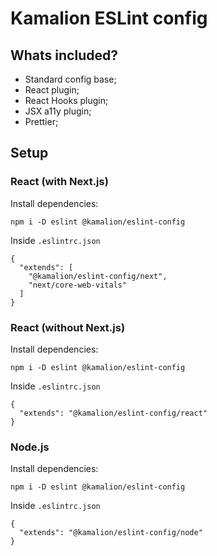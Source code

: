 # Kamalion ESLint config

## Whats included?

- Standard config base;
- React plugin;
- React Hooks plugin;
- JSX a11y plugin;
- Prettier;

## Setup

### React (with Next.js)

Install dependencies:
```
npm i -D eslint @kamalion/eslint-config
```
Inside `.eslintrc.json`
```
{
  "extends": [
    "@kamalion/eslint-config/next", 
    "next/core-web-vitals"
  ]
}
```

### React (without Next.js)

Install dependencies:
```
npm i -D eslint @kamalion/eslint-config
```
Inside `.eslintrc.json`
```
{
  "extends": "@kamalion/eslint-config/react"
}
```

### Node.js

Install dependencies:
```
npm i -D eslint @kamalion/eslint-config
```
Inside `.eslintrc.json`
```
{
  "extends": "@kamalion/eslint-config/node"
}
```